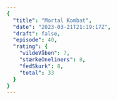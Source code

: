```yaml
---
{
  "title": "Mortal Kombat",
  "date": "2023-03-21T21:19:17Z",
  "draft": false,
  "episode": 40,
  "rating": {
    "vildeVåben": 7,
    "stærkeOneliners": 8,
    "fedSkurk": 8,
    "total": 33
  }
}
---
```



